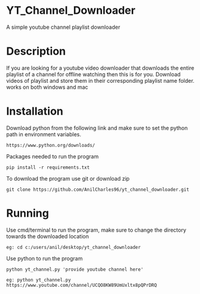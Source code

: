 # YT_Channel_Downloader
A simple youtube channel playlist downloader 

# Description
If you are looking for a youtube video downloader that downloads the entire playlist of a channel for offline watching then this is for you. Download videos of playlist and store them in their corresponding playlist name folder. works on both windows and mac


# Installation
Download python from the following link and make sure to set the python path in environment variables.
```
https://www.python.org/downloads/
```
Packages needed to run the program
```
pip install -r requirements.txt
``` 
To download the program use git or download zip
```
git clone https://github.com/AnilCharles96/yt_channel_downloader.git
```

# Running
Use cmd/terminal to run the program, make sure to change the directory towards the downloaded location
```
eg: cd c:/users/anil/desktop/yt_channel_downloader
```
Use python to run the program
```
python yt_channel.py 'provide youtube channel here'

eg: python yt_channel.py https://www.youtube.com/channel/UCQO8KW89UmUxltx8pQPrDRQ
```

